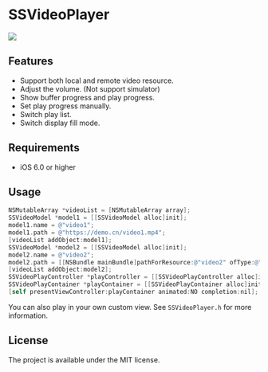# SSVideoPlayer
![](https://raw.githubusercontent.com/immrss/SSVideoPlayer/master/Demo.gif)
## Features
* Support both local and remote video resource.
* Adjust the volume. (Not support simulator)
* Show buffer progress and play progress.
* Set play progress manually.
* Switch play list.
* Switch display fill mode.

## Requirements
* iOS 6.0 or higher

## Usage

```objective-c
NSMutableArray *videoList = [NSMutableArray array];
SSVideoModel *model1 = [[SSVideoModel alloc]init];
model1.name = @"video1";
model1.path = @"https://demo.cn/video1.mp4";
[videoList addObject:model1];
SSVideoModel *model2 = [[SSVideoModel alloc]init];
model2.name = @"video2";
model2.path = [[NSBundle mainBundle]pathForResource:@"video2" ofType:@"mp4"];
[videoList addObject:model2];
SSVideoPlayController *playController = [[SSVideoPlayController alloc]initWithVideoList:videoList];
SSVideoPlayContainer *playContainer = [[SSVideoPlayContainer alloc]initWithRootViewController:playController];
[self presentViewController:playContainer animated:NO completion:nil];
```

You can also play in your own custom view. See `SSVideoPlayer.h` for more information.

## License
The project is available under the MIT license.
